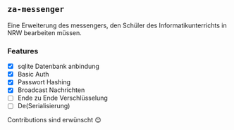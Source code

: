 ## `za-messenger`

Eine Erweiterung des messengers, den Schüler des Informatikunterrichts in NRW bearbeiten müssen.

### Features

- [x] sqlite Datenbank anbindung
- [x] Basic Auth
- [x] Passwort Hashing
- [x] Broadcast Nachrichten
- [ ] Ende zu Ende Verschlüsselung
- [ ] De(Serialisierung)

Contributions sind erwünscht 😊
